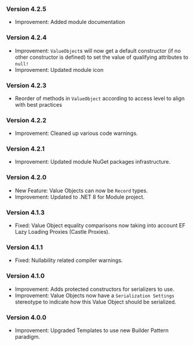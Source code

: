 ### Version 4.2.5

- Improvement: Added module documentation

### Version 4.2.4

- Improvement: `ValueObject`s will now get a default constructor (if no other constructor is defined) to set the value of qualifying attributes to `null!`
- Improvement: Updated module icon

### Version 4.2.3

- Reorder of methods in `ValueObject` according to access level to align with best practices

### Version 4.2.2

- Improvement: Cleaned up various code warnings.

### Version 4.2.1

- Improvement: Updated module NuGet packages infrastructure.

### Version 4.2.0

- New Feature: Value Objects can now be `Record` types.
- Improvement: Updated to .NET 8 for Module project.

### Version 4.1.3

- Fixed: Value Object equality comparisons now taking into account EF Lazy Loading Proxies (Castle Proxies).

### Version 4.1.1

- Fixed: Nullability related compiler warnings.

### Version 4.1.0

- Improvement: Adds protected constructors for serializers to use.
- Improvement: Value Objects now have a `Serialization Settings` stereotype to indicate how this Value Object should be serialized.

### Version 4.0.0 

- Improvement: Upgraded Templates to use new Builder Pattern paradigm.
